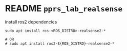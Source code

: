 # README `pprs_lab_realsense`

install ros2 dependencies
```
sudo apt install ros-<ROS_DISTRO>-realsense2-*

# OR
# sudo apt install ros2-${ROS_DISTRO}-realsense2-*
```
